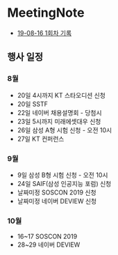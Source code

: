 # MeetingNote

- [19-08-16 1회차 기록](https://github.com/jobhope/MeetingNote/blob/master/meetingNote/20190816_1.md)

## 행사 일정
### 8월
- 20일 4시까지 KT 스타오디션 신청
- 20일 SSTF
- 22일 네이버 채용설명회 - 당첨시
- 23일 5시까지 미래에셋대우 신청 
- 26일 삼성 A형 시험 신청 - 오전 10시
- 27일 KT 컨퍼런스

### 9월
- 9일 삼성 B형 시험 신청 - 오전 10시
- 24일 SAIF(삼성 인공지능 포럼) 신청
- 날짜미정 SOSCON 2019 신청
- 날짜미정 네이버 DEVIEW 신청

### 10월
- 16~17 SOSCON 2019
- 28~29 네이버 DEVIEW
